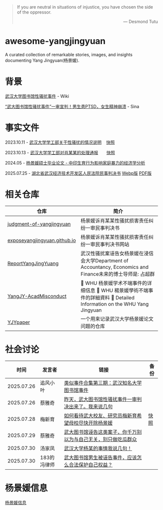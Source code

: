 > If you are neutral in situations of injustice, you have chosen the side of the oppressor.
>
> <p align="right">— Desmond Tutu</p>

# awesome-yangjingyuan
A curated collection of remarkable stories, images, and insights documenting Yang Jingyuan(杨景媛).

# 背景
[武汉大学图书馆性骚扰事件](https://zh.wikipedia.org/wiki/%E6%AD%A6%E6%B1%89%E5%A4%A7%E5%AD%A6%E5%9B%BE%E4%B9%A6%E9%A6%86%E6%80%A7%E9%AA%9A%E6%89%B0%E4%BA%8B%E4%BB%B6) - Wiki

[“武大图书馆性骚扰事件”一审宣判！男生患PTSD，女生精神崩溃](https://finance.sina.cn/2025-07-26/detail-infhuzhs1977316.d.html?vt=4&cid=76729&node_id=76729) - Sina

# 事实文件
2023.10.11 - [武汉大学学工部关于性骚扰的情况说明](https://xgb.whu.edu.cn/info/1421/5091.htm) &nbsp;&nbsp; [快照](resources/whu.edu.cn/WHU_20231011.png)

2023.10.13 - [武汉大学学工部对肖某某的处理通报](https://xgb.whu.edu.cn/info/1421/5101.htm) &nbsp;&nbsp;&nbsp;&nbsp;&nbsp; [快照](resources/whu.edu.cn/WHU_20231013.png)

2024.05 - [杨景媛硕士毕业论文 - 中印生育行为影响家庭暴力的经济学分析](https://github.com/zouzhekang/YJYpaper/blob/main/paper/YJYpaper.pdf)

2025.07.25 - [湖北省武汉经济技术开发区人民法院民事判决书](https://github.com/ExposeYangJingyuan/judgment-of-yangjingyuan) [Webp版](https://github.com/ExposeYangJingyuan/judgment-of-yangjingyuan/blob/main/%E4%B8%80%E5%AE%A1%E5%88%A4%E5%86%B3%E4%B9%A6%E6%89%AB%E6%8F%8F%E7%89%88.webp) [PDF版](resources/Court/OriginalInstance.pdf)


# 相关仓库
|仓库| 简介|
|---|---|
|[judgment-of-yangjingyuan](https://github.com/ExposeYangJingyuan/judgment-of-yangjingyuan)|杨景媛诉肖某某性骚扰损害责任纠纷一审民事判决书|
|[exposeyangjingyuan.github.io](https://github.com/ExposeYangJingyuan/exposeyangjingyuan.github.io) | 杨景媛诉肖某某性骚扰损害责任纠纷一审民事判决书网站 |
|[ReportYangJingYuang](https://github.com/TheChainFistofMan/ReportYangJingYuang) | 武汉性骚扰案诬告女杨景媛在浸信会大学Department of Accountancy, Economics and Finance未来的博士导师是: 占超群 |
|[YangJY-AcadMisconduct](https://github.com/Estrella-Explore/YangJY-AcadMisconduct) | 🚀 WHU 杨景媛学术不端事件的详细信息 🚀 WHU 楊景媛學術不端事件的詳細資料 🚀 Detailed Information on the WHU Yang Jingyuan |
|[YJYpaper](https://github.com/zouzhekang/YJYpaper) | 一个用来记录武汉大学杨景媛论文问题的仓库 |


# 社会讨论
| 时间 | 发言者 | 链接 | 备份 |
|---|---|---|---|
|2025.07.26|追风小叶|[类似事件合集第三期：武汉知名大学图书馆事件](https://www.bilibili.com/video/BV1MM88zsED5)||
|2025.07.26|蔡雅奇|[昨天，武大图书馆性骚扰事件一审判决出来了。我来说几句](https://www.bilibili.com/video/BV1Pb84zVEjb)||
|2025.07.28|梅新育|[如何看待武大校友、研究员梅新育希望母校尽快开除杨景媛](https://www.zhihu.com/question/1933957121722029148)|[快照](resources/Meixinyu/mxy.png)|
|2025.07.29|蔡雅奇|[武大图书馆诬告这类案子，你千万别以为与自己无关，别只做吃瓜群众](https://www.bilibili.com/video/BV1t889z4Eyp)||
|2025.07.30|汤家凤|[武汉大学杨某的事情我说几句！](https://www.bilibili.com/video/BV1P8hcz6Eng)||
|2025.07.30|183的冯律师|[武大图书馆男生被诬告事件，应该怎么合法保护自己权益？](https://www.bilibili.com/video/BV1hzhwzpEKp)||



# 杨景媛信息
[杨景媛信息](https://github.com/zouzhekang/YJYpaper/issues/14#issuecomment-3138903812)




